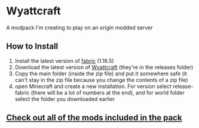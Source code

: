 # Wyattcraft

A modpack I'm creating to play on an origin modded server

<h2>How to Install</h2>

1. Install the latest version of <a href="https://fabricmc.net/use/">fabric</a> (1.16.5)
2. Download the latest version of <a href="https://github.com/FA1C0Nl-lAWK/Wyattcraft-Modpack/tree/main/Releases">Wyattcraft</a> (they're in the releases folder)
3. Copy the main folder (inside the zip file) and put it somewhere safe (it can't stay in the zip file because you change the contents of a zip file)
4. open Minecraft and create a new installation. For version select release-fabric (there will be a lot of numbers at the end), and for world folder select the folder you downloaded earlier

<h2><a href="https://github.com/FA1C0Nl-lAWK/Wyattcraft-Modpack/blob/main/MODS.md">Check out all of the mods included in the pack</a></h2>
